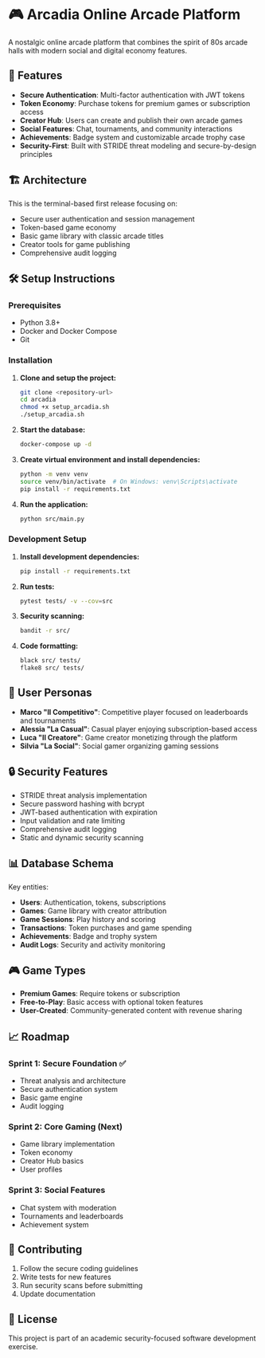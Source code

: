 # 🎮 Arcadia Online Arcade Platform

A nostalgic online arcade platform that combines the spirit of 80s arcade halls with modern social and digital economy features.

## 🚀 Features

- **Secure Authentication**: Multi-factor authentication with JWT tokens
- **Token Economy**: Purchase tokens for premium games or subscription access
- **Creator Hub**: Users can create and publish their own arcade games
- **Social Features**: Chat, tournaments, and community interactions
- **Achievements**: Badge system and customizable arcade trophy case
- **Security-First**: Built with STRIDE threat modeling and secure-by-design principles

## 🏗️ Architecture

This is the terminal-based first release focusing on:
- Secure user authentication and session management
- Token-based game economy
- Basic game library with classic arcade titles
- Creator tools for game publishing
- Comprehensive audit logging

## 🛠️ Setup Instructions

### Prerequisites
- Python 3.8+
- Docker and Docker Compose
- Git

### Installation

1. **Clone and setup the project:**
   ```bash
   git clone <repository-url>
   cd arcadia
   chmod +x setup_arcadia.sh
   ./setup_arcadia.sh
   ```

2. **Start the database:**
   ```bash
   docker-compose up -d
   ```

3. **Create virtual environment and install dependencies:**
   ```bash
   python -m venv venv
   source venv/bin/activate  # On Windows: venv\Scripts\activate
   pip install -r requirements.txt
   ```

4. **Run the application:**
   ```bash
   python src/main.py
   ```

### Development Setup

1. **Install development dependencies:**
   ```bash
   pip install -r requirements.txt
   ```

2. **Run tests:**
   ```bash
   pytest tests/ -v --cov=src
   ```

3. **Security scanning:**
   ```bash
   bandit -r src/
   ```

4. **Code formatting:**
   ```bash
   black src/ tests/
   flake8 src/ tests/
   ```

## 🎯 User Personas

- **Marco "Il Competitivo"**: Competitive player focused on leaderboards and tournaments
- **Alessia "La Casual"**: Casual player enjoying subscription-based access
- **Luca "Il Creatore"**: Game creator monetizing through the platform
- **Silvia "La Social"**: Social gamer organizing gaming sessions

## 🔒 Security Features

- STRIDE threat analysis implementation
- Secure password hashing with bcrypt
- JWT-based authentication with expiration
- Input validation and rate limiting
- Comprehensive audit logging
- Static and dynamic security scanning

## 📊 Database Schema

Key entities:
- **Users**: Authentication, tokens, subscriptions
- **Games**: Game library with creator attribution
- **Game Sessions**: Play history and scoring
- **Transactions**: Token purchases and game spending
- **Achievements**: Badge and trophy system
- **Audit Logs**: Security and activity monitoring

## 🎮 Game Types

- **Premium Games**: Require tokens or subscription
- **Free-to-Play**: Basic access with optional token features
- **User-Created**: Community-generated content with revenue sharing

## 📈 Roadmap

### Sprint 1: Secure Foundation ✅
- Threat analysis and architecture
- Secure authentication system
- Basic game engine
- Audit logging

### Sprint 2: Core Gaming (Next)
- Game library implementation
- Token economy
- Creator Hub basics
- User profiles

### Sprint 3: Social Features
- Chat system with moderation
- Tournaments and leaderboards
- Achievement system

## 🤝 Contributing

1. Follow the secure coding guidelines
2. Write tests for new features
3. Run security scans before submitting
4. Update documentation

## 📝 License

This project is part of an academic security-focused software development exercise.
